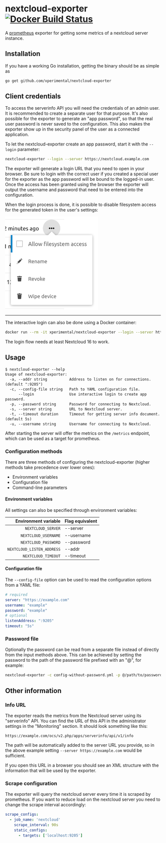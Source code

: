 # nextcloud-exporter [![Docker Build Status](https://img.shields.io/docker/build/xperimental/nextcloud-exporter.svg?style=flat-square)](https://hub.docker.com/r/xperimental/nextcloud-exporter/)

A [prometheus](https://prometheus.io) exporter for getting some metrics of a nextcloud server instance.

## Installation

If you have a working Go installation, getting the binary should be as simple as

```bash
go get github.com/xperimental/nextcloud-exporter
```

## Client credentials

To access the serverinfo API you will need the credentials of an admin user. It is recommended to create a separate user for that purpose. It's also possible for the exporter to generate an "app password", so that the real user password is never saved to the configuration. This also makes the exporter show up in the security panel of the user as a connected application.

To let the nextcloud-exporter create an app password, start it with the `--login` parameter:

```bash
nextcloud-exporter --login --server https://nextcloud.example.com
```

The exporter will generate a login URL that you need to open in your browser. Be sure to login with the correct user if you created a special user for the exporter as the app password will be bound to the logged-in user. Once the access has been granted using the browser the exporter will output the username and password that need to be entered into the configuration.

When the login process is done, it is possible to disable filesystem access for the generated token in the user's settings:

![Allow filesystem access checkbox](contrib/allow-filesystem.png)

---

The interactive login can also be done using a Docker container:

```bash
docker run --rm -it xperimental/nextcloud-exporter --login --server https://nextcloud.example.com
```

The login flow needs at least Nextcloud 16 to work.

## Usage

```plain
$ nextcloud-exporter --help
Usage of nextcloud-exporter:
  -a, --addr string          Address to listen on for connections. (default ":9205")
  -c, --config-file string   Path to YAML configuration file.
      --login                Use interactive login to create app password.
  -p, --password string      Password for connecting to Nextcloud.
  -s, --server string        URL to Nextcloud server.
  -t, --timeout duration     Timeout for getting server info document. (default 5s)
  -u, --username string      Username for connecting to Nextcloud.
```

After starting the server will offer the metrics on the `/metrics` endpoint, which can be used as a target for prometheus.

### Configuration methods

There are three methods of configuring the nextcloud-exporter (higher methods take precedence over lower ones):

- Environment variables
- Configuration file
- Command-line parameters

#### Environment variables

All settings can also be specified through environment variables:

|    Environment variable    | Flag equivalent |
| -------------------------: | :-------------- |
|         `NEXTCLOUD_SERVER` | --server        |
|       `NEXTCLOUD_USERNAME` | --username      |
|       `NEXTCLOUD_PASSWORD` | --password      |
| `NEXTCLOUD_LISTEN_ADDRESS` | --addr          |
|        `NEXTCLOUD_TIMEOUT` | --timeout       |

#### Configuration file

The `--config-file` option can be used to read the configuration options from a YAML file:

```yaml
# required
server: "https://example.com"
username: "example"
password: "example"
# optional
listenAddress: ":9205"
timeout: "5s"
```

### Password file

Optionally the password can be read from a separate file instead of directly from the input methods above. This can be achieved by setting the password to the path of the password file prefixed with an "@", for example:

```bash
nextcloud-exporter -c config-without-password.yml -p @/path/to/passwordfile
```

## Other information

### Info URL

The exporter reads the metrics from the Nextcloud server using its "serverinfo" API. You can find the URL of this API in the administrator settings in the "Monitoring" section. It should look something like this:

```plain
https://example.com/ocs/v2.php/apps/serverinfo/api/v1/info
```

The path will be automatically added to the server URL you provide, so in the above example setting `--server https://example.com` would be sufficient.

If you open this URL in a browser you should see an XML structure with the information that will be used by the exporter.

### Scrape configuration

The exporter will query the nextcloud server every time it is scraped by prometheus. If you want to reduce load on the nextcloud server you need to change the scrape interval accordingly:

```yml
scrape_configs:
  - job_name: 'nextcloud'
    scrape_interval: 90s
    static_configs:
      - targets: ['localhost:9205']
```
